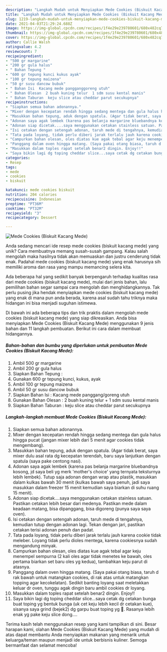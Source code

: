 ```yaml
---
description: "Langkah Mudah untuk Menyiapkan Mede Cookies (Biskuit Kacang Mede) Anti Gagal"
title: "Langkah Mudah untuk Menyiapkan Mede Cookies (Biskuit Kacang Mede) Anti Gagal"
slug: 1219-langkah-mudah-untuk-menyiapkan-mede-cookies-biskuit-kacang-mede-anti-gagal
date: 2021-04-03T21:29:24.688Z
image: https://img-global.cpcdn.com/recipes/1f4e29e239780601/680x482cq70/mede-cookies-biskuit-kacang-mede-foto-resep-utama.jpg
thumbnail: https://img-global.cpcdn.com/recipes/1f4e29e239780601/680x482cq70/mede-cookies-biskuit-kacang-mede-foto-resep-utama.jpg
cover: https://img-global.cpcdn.com/recipes/1f4e29e239780601/680x482cq70/mede-cookies-biskuit-kacang-mede-foto-resep-utama.jpg
author: Callie Walsh
ratingvalue: 4.2
reviewcount: 7
recipeingredient:
- "500 gr margarine"
- "200 gr gula halus"
- " Bahan Tepung "
- "600 gr tepung kunci kukus ayak"
- "100 gr tepung maizena"
- "50 gr susu dancow bubuk"
- " Bahan Isi  Kacang mede pangganggoreng utuh"
- " Bahan Olesan  2 buah kuning telur  1 sdm susu kental manis"
- " Bahan Taburan  keju slice atau cheddar parut secukupnya"
recipeinstructions:
- "Siapkan semua bahan adonannya."
- "Mixer dengan kecepatan rendah hingga sedang mentega dan gula halus hingga pucat (jangan mixer lebih dari 5 menit agar cookies tidak mengembang)."
- "Masukkan bahan tepung, aduk dengan spatula. (Agar tidak berat, saya mixer dulu asal rata dg kecepatan terendah, baru saya lanjutkan dengan spatula (saya pake centong nasi)."
- "Adonan saya agak lembek (karena pas belanja margarine bluebandnya kosong, jd saya beli yg merk &#39;mother&#39;s choice&#39; yang ternyata teksturnya lebih lembek). Tutup saja adonan dengan wrap atau plastik, masukkan dalam kulkas bawah 30 menit (kulkas bawah saya penuh, jadi saya masukkan dalam freezer 15 menit kemudian saya biarkan di suhu ruang 15 menit)."
- "Adonan siap dicetak....saya menggunakan cetakan stainless satuan. Pastikan cetakan lebih besar dari medenya. Pastikan mede dalam keadaan matang, bisa dipanggang, bisa digoreng (punya saya saya oven)."
- "Isi cetakan dengan setengah adonan, taruh mede di tengahnya, kemudian tutup dengan adonan lagi. Tekan dengan jari, pastikan cetakan terisi adonan penuh dan padat."
- "Tata pada loyang, tidak perlu diberi jarak terlalu jauh karena cookie tidak meleber. Loyang tidak perlu dioles mentega, karena cookiesnya sudah mengandung minyak."
- "Campurkan bahan olesan, oles diatas kue agak tebal agar keju menempel sempurna (2 kali oles agar tidak menetes ke bawah, oles pertama biarkan set baru oles yg kedua), tambahkan keju parut di atasnya."
- "Panggang dalam oven hingga matang. (Saya pakai otang biasa, taruh d rak bawah untuk matangkan cookies, di rak atas untuk matangkan topping agar kecokelatan). Sedikit banting loyang saat meletakkan keluar dr oven, tunggu agak dingin baru ambil cookies dr loyang."
- "Masukkan dalam toples rapat setelah benar2 dingin. Enjoy!!"
- "Saya bikin lagi dg toping cheddar slice...saya cetak dg cetakan bunga buat toping yg bentuk bunga (uk cet keju lebih kecil dr cetakan kue), sisanya saya grind (bejek2) dg garpu buat toping yg 🤎. Rasanya lebih enak yg pake keju slice dong...."
categories:
- Resep
tags:
- mede
- cookies
- biskuit

katakunci: mede cookies biskuit 
nutrition: 204 calories
recipecuisine: Indonesian
preptime: "PT36M"
cooktime: "PT32M"
recipeyield: "3"
recipecategory: Dessert

---
```



![Mede Cookies (Biskuit Kacang Mede)](https://img-global.cpcdn.com/recipes/1f4e29e239780601/680x482cq70/mede-cookies-biskuit-kacang-mede-foto-resep-utama.jpg)

Anda sedang mencari ide resep mede cookies (biskuit kacang mede) yang unik? Cara membuatnya memang susah-susah gampang. Kalau salah mengolah maka hasilnya tidak akan memuaskan dan justru cenderung tidak enak. Padahal mede cookies (biskuit kacang mede) yang enak harusnya sih memiliki aroma dan rasa yang mampu memancing selera kita.



Ada beberapa hal yang sedikit banyak berpengaruh terhadap kualitas rasa dari mede cookies (biskuit kacang mede), mulai dari jenis bahan, lalu pemilihan bahan segar sampai cara mengolah dan menghidangkannya. Tak perlu pusing jika hendak menyiapkan mede cookies (biskuit kacang mede) yang enak di mana pun anda berada, karena asal sudah tahu triknya maka hidangan ini bisa menjadi suguhan istimewa.


Di bawah ini ada beberapa tips dan trik praktis dalam mengolah mede cookies (biskuit kacang mede) yang siap dikreasikan. Anda bisa menyiapkan Mede Cookies (Biskuit Kacang Mede) menggunakan 9 jenis bahan dan 11 langkah pembuatan. Berikut ini cara dalam membuat hidangannya.

<!--inarticleads1-->

##### Bahan-bahan dan bumbu yang diperlukan untuk pembuatan Mede Cookies (Biskuit Kacang Mede):

1. Ambil 500 gr margarine
1. Ambil 200 gr gula halus
1. Siapkan  Bahan Tepung :
1. Gunakan 600 gr tepung kunci, kukus, ayak
1. Ambil 100 gr tepung maizena
1. Ambil 50 gr susu dancow bubuk
1. Siapkan  Bahan Isi : Kacang mede panggang/goreng utuh
1. Gunakan  Bahan Olesan : 2 buah kuning telur + 1 sdm susu kental manis
1. Siapkan  Bahan Taburan : keju slice atau cheddar parut secukupnya




<!--inarticleads2-->

##### Langkah-langkah membuat Mede Cookies (Biskuit Kacang Mede):

1. Siapkan semua bahan adonannya.
1. Mixer dengan kecepatan rendah hingga sedang mentega dan gula halus hingga pucat (jangan mixer lebih dari 5 menit agar cookies tidak mengembang).
1. Masukkan bahan tepung, aduk dengan spatula. (Agar tidak berat, saya mixer dulu asal rata dg kecepatan terendah, baru saya lanjutkan dengan spatula (saya pake centong nasi).
1. Adonan saya agak lembek (karena pas belanja margarine bluebandnya kosong, jd saya beli yg merk &#39;mother&#39;s choice&#39; yang ternyata teksturnya lebih lembek). Tutup saja adonan dengan wrap atau plastik, masukkan dalam kulkas bawah 30 menit (kulkas bawah saya penuh, jadi saya masukkan dalam freezer 15 menit kemudian saya biarkan di suhu ruang 15 menit).
1. Adonan siap dicetak....saya menggunakan cetakan stainless satuan. Pastikan cetakan lebih besar dari medenya. Pastikan mede dalam keadaan matang, bisa dipanggang, bisa digoreng (punya saya saya oven).
1. Isi cetakan dengan setengah adonan, taruh mede di tengahnya, kemudian tutup dengan adonan lagi. Tekan dengan jari, pastikan cetakan terisi adonan penuh dan padat.
1. Tata pada loyang, tidak perlu diberi jarak terlalu jauh karena cookie tidak meleber. Loyang tidak perlu dioles mentega, karena cookiesnya sudah mengandung minyak.
1. Campurkan bahan olesan, oles diatas kue agak tebal agar keju menempel sempurna (2 kali oles agar tidak menetes ke bawah, oles pertama biarkan set baru oles yg kedua), tambahkan keju parut di atasnya.
1. Panggang dalam oven hingga matang. (Saya pakai otang biasa, taruh d rak bawah untuk matangkan cookies, di rak atas untuk matangkan topping agar kecokelatan). Sedikit banting loyang saat meletakkan keluar dr oven, tunggu agak dingin baru ambil cookies dr loyang.
1. Masukkan dalam toples rapat setelah benar2 dingin. Enjoy!!
1. Saya bikin lagi dg toping cheddar slice...saya cetak dg cetakan bunga buat toping yg bentuk bunga (uk cet keju lebih kecil dr cetakan kue), sisanya saya grind (bejek2) dg garpu buat toping yg 🤎. Rasanya lebih enak yg pake keju slice dong....




Terima kasih telah menggunakan resep yang kami tampilkan di sini. Besar harapan kami, olahan Mede Cookies (Biskuit Kacang Mede) yang mudah di atas dapat membantu Anda menyiapkan makanan yang menarik untuk keluarga/teman maupun menjadi ide untuk berbisnis kuliner. Semoga bermanfaat dan selamat mencoba!
